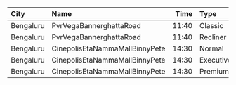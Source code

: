 | City      | Name                           |  Time | Type      | Price | Capacity | Booked |
| :-------- | :----------------------------- | ----: | :-------- | ----: | -------: | -----: |
| Bengaluru | PvrVegaBannerghattaRoad        | 11:40 | Classic   |  170₹ |       75 |      2 |
| Bengaluru | PvrVegaBannerghattaRoad        | 11:40 | Recliner  |  280₹ |        6 |      0 |
| Bengaluru | CinepolisEtaNammaMallBinnyPete | 14:30 | Normal    |  150₹ |        5 |      0 |
| Bengaluru | CinepolisEtaNammaMallBinnyPete | 14:30 | Executive |  150₹ |       39 |     18 |
| Bengaluru | CinepolisEtaNammaMallBinnyPete | 14:30 | Premium   |  150₹ |       24 |     19 |